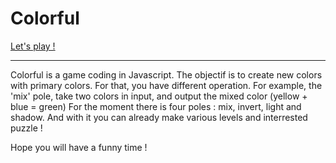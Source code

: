 
Colorful
========

[Let's play !](http://rozaxe.github.io/colorful)

---

Colorful is a game coding in Javascript.
The objectif is to create new colors with primary colors.
For that, you have different operation.
For example, the 'mix' pole, take two colors in input, and output the mixed color (yellow + blue = green)
For the moment there is four poles : mix, invert, light and shadow.
And with it you can already make various levels and interrested puzzle !

Hope you will have a funny time !
